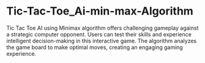 # Tic-Tac-Toe_Ai-min-max-Algorithm

Tic Tac Toe AI using Minimax algorithm offers challenging gameplay against a strategic computer opponent. Users can test their skills and experience intelligent decision-making in this interactive game. The algorithm analyzes the game board to make optimal moves, creating an engaging gaming experience.
